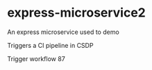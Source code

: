 # express-microservice2
An express microservice used to demo

Triggers a CI pipeline in CSDP

Trigger workflow 87
